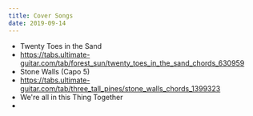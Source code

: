 ```yaml
---
title: Cover Songs
date: 2019-09-14
---
```

- Twenty Toes in the Sand
 - https://tabs.ultimate-guitar.com/tab/forest_sun/twenty_toes_in_the_sand_chords_630959
- Stone Walls (Capo 5)
 - https://tabs.ultimate-guitar.com/tab/three_tall_pines/stone_walls_chords_1399323
- We're all in this Thing Together
 - 